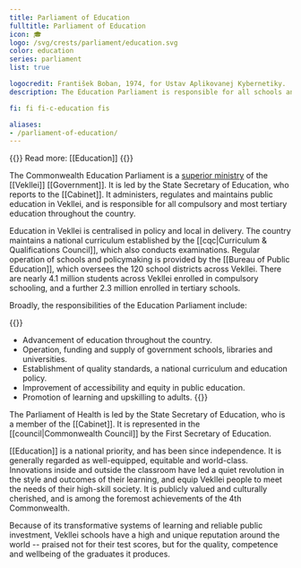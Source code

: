 ```yaml
---
title: Parliament of Education
fulltitle: Parliament of Education
icon: 🎓
logo: /svg/crests/parliament/education.svg
color: education
series: parliament
list: true

logocredit: František Boban, 1974, for Ustav Aplikovanej Kybernetiky.
description: The Education Parliament is responsible for all schools and universities in Vekllei, and maintains the national curriculum.

fi: fi fi-c-education fis

aliases:    
- /parliament-of-education/
---
```

{{<note advice>}}
Read more: [[Education]]
{{</note>}}

The Commonwealth Education Parliament is a [superior ministry](/parliaments/) of the [[Vekllei]] [[Government]]. It is led by the State Secretary of Education, who reports to the [[Cabinet]]. It administers, regulates and maintains public education in Vekllei, and is responsible for all compulsory and most tertiary education throughout the country.

Education in Vekllei is centralised in policy and local in delivery. The country maintains a national curriculum established by the [[cqc|Curriculum & Qualifications Council]], which also conducts examinations. Regular operation of schools and policymaking is provided by the [[Bureau of Public Education]], which oversees the 120 school districts across Vekllei. There are nearly 4.1 million students across Vekllei enrolled in compulsory schooling, and a further 2.3 million enrolled in tertiary schools.

Broadly, the responsibilities of the Education Parliament include:

{{<note>}}
* Advancement of education throughout the country.
* Operation, funding and supply of government schools, libraries and universities.
* Establishment of quality standards, a national curriculum and education policy.
* Improvement of accessibility and equity in public education.
* Promotion of learning and upskilling to adults.
{{</note>}}

The Parliament of Health is led by the State Secretary of Education, who is a member of the [[Cabinet]]. It is represented in the [[council|Commonwealth Council]] by the First Secretary of Education.

[[Education]] is a national priority, and has been since independence. It is generally regarded as well-equipped, equitable and world-class. Innovations inside and outside the classroom have led a quiet revolution in the style and outcomes of their learning, and equip Vekllei people to meet the needs of their high-skill society. It is publicly valued and culturally cherished, and is among the foremost achievements of the 4th Commonwealth.

Because of its transformative systems of learning and reliable public investment, Vekllei schools have a high and unique reputation around the world -- praised not for their test scores, but for the quality, competence and wellbeing of the graduates it produces.